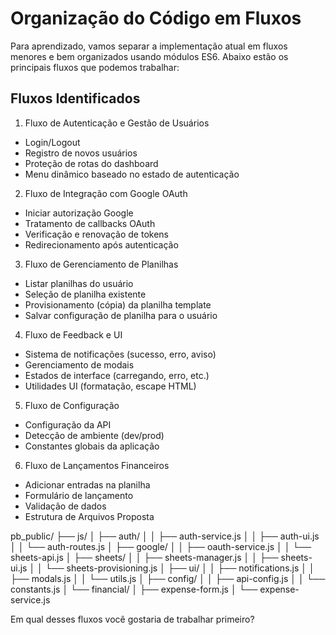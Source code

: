 # Organização do Código em Fluxos
Para aprendizado, vamos separar a implementação atual em fluxos menores e bem organizados usando módulos ES6. Abaixo estão os principais fluxos que podemos trabalhar:

## Fluxos Identificados
1. Fluxo de Autenticação e Gestão de Usuários
- Login/Logout
- Registro de novos usuários
- Proteção de rotas do dashboard
- Menu dinâmico baseado no estado de autenticação
2. Fluxo de Integração com Google OAuth
- Iniciar autorização Google
- Tratamento de callbacks OAuth
- Verificação e renovação de tokens
- Redirecionamento após autenticação
3. Fluxo de Gerenciamento de Planilhas
- Listar planilhas do usuário
- Seleção de planilha existente
- Provisionamento (cópia) da planilha template
- Salvar configuração de planilha para o usuário
4. Fluxo de Feedback e UI
- Sistema de notificações (sucesso, erro, aviso)
- Gerenciamento de modais
- Estados de interface (carregando, erro, etc.)
- Utilidades UI (formatação, escape HTML)
5. Fluxo de Configuração
- Configuração da API
- Detecção de ambiente (dev/prod)
- Constantes globais da aplicação
6. Fluxo de Lançamentos Financeiros
- Adicionar entradas na planilha
- Formulário de lançamento
- Validação de dados
- Estrutura de Arquivos Proposta

pb_public/
├── js/
│   ├── auth/
│   │   ├── auth-service.js
│   │   ├── auth-ui.js
│   │   └── auth-routes.js
│   ├── google/
│   │   ├── oauth-service.js
│   │   └── sheets-api.js
│   ├── sheets/
│   │   ├── sheets-manager.js
│   │   ├── sheets-ui.js
│   │   └── sheets-provisioning.js
│   ├── ui/
│   │   ├── notifications.js
│   │   ├── modals.js
│   │   └── utils.js
│   ├── config/
│   │   ├── api-config.js
│   │   └── constants.js
│   └── financial/
│       ├── expense-form.js
│       └── expense-service.js

Em qual desses fluxos você gostaria de trabalhar primeiro?
